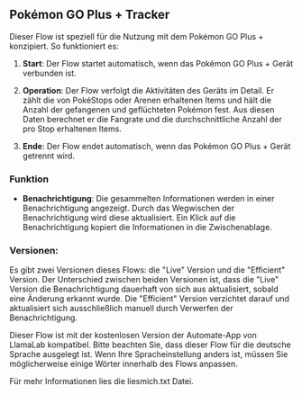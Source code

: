 ## Pokémon GO Plus + Tracker

Dieser Flow ist speziell für die Nutzung mit dem Pokémon GO Plus + konzipiert. So funktioniert es:

1. **Start**: Der Flow startet automatisch, wenn das Pokémon GO Plus + Gerät verbunden ist.

2. **Operation**: Der Flow verfolgt die Aktivitäten des Geräts im Detail. Er zählt die von PokéStops oder Arenen erhaltenen Items und hält die Anzahl der gefangenen und geflüchteten Pokémon fest.
Aus diesen Daten berechnet er die Fangrate und die durchschnittliche Anzahl der pro Stop erhaltenen Items.

3. **Ende**: Der Flow endet automatisch, wenn das Pokémon GO Plus + Gerät getrennt wird.

### Funktion

- **Benachrichtigung**: Die gesammelten Informationen werden in einer Benachrichtigung angezeigt. Durch das Wegwischen der Benachrichtigung wird diese aktualisiert. Ein Klick auf die Benachrichtigung kopiert die Informationen in die Zwischenablage.

### Versionen:
Es gibt zwei Versionen dieses Flows: die "Live" Version und die "Efficient" Version. Der Unterschied zwischen beiden Versionen ist, dass die "Live" Version die Benachrichtigung dauerhaft von sich aus aktualisiert, sobald eine Änderung erkannt wurde. Die "Efficient" Version verzichtet darauf und aktualisiert sich ausschließlich manuell durch Verwerfen der Benachrichtigung.

Dieser Flow ist mit der kostenlosen Version der Automate-App von LlamaLab kompatibel. Bitte beachten Sie, dass dieser Flow für die deutsche Sprache ausgelegt ist. Wenn Ihre Spracheinstellung anders ist, müssen Sie möglicherweise einige Wörter innerhalb des Flows anpassen.

Für mehr Informationen lies die liesmich.txt Datei.
